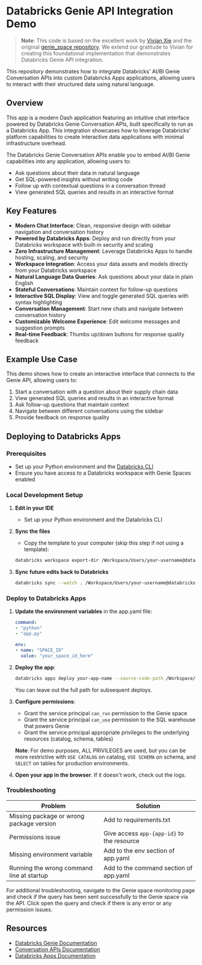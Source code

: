 # Databricks Genie API Integration Demo

> **Note**: This code is based on the excellent work by [Vivian Xie](https://github.com/vivian-xie-db) and the original [genie_space repository](https://github.com/vivian-xie-db/genie_space/tree/main). We extend our gratitude to Vivian for creating this foundational implementation that demonstrates Databricks Genie API integration.

This repository demonstrates how to integrate Databricks' AI/BI Genie Conversation APIs into custom Databricks Apps applications, allowing users to interact with their structured data using natural language.

## Overview

This app is a modern Dash application featuring an intuitive chat interface powered by Databricks Genie Conversation APIs, built specifically to run as a Databricks App. This integration showcases how to leverage Databricks' platform capabilities to create interactive data applications with minimal infrastructure overhead.

The Databricks Genie Conversation APIs enable you to embed AI/BI Genie capabilities into any application, allowing users to:
- Ask questions about their data in natural language
- Get SQL-powered insights without writing code
- Follow up with contextual questions in a conversation thread
- View generated SQL queries and results in an interactive format

## Key Features

- **Modern Chat Interface**: Clean, responsive design with sidebar navigation and conversation history
- **Powered by Databricks Apps**: Deploy and run directly from your Databricks workspace with built-in security and scaling
- **Zero Infrastructure Management**: Leverage Databricks Apps to handle hosting, scaling, and security
- **Workspace Integration**: Access your data assets and models directly from your Databricks workspace
- **Natural Language Data Queries**: Ask questions about your data in plain English
- **Stateful Conversations**: Maintain context for follow-up questions
- **Interactive SQL Display**: View and toggle generated SQL queries with syntax highlighting
- **Conversation Management**: Start new chats and navigate between conversation history
- **Customizable Welcome Experience**: Edit welcome messages and suggestion prompts
- **Real-time Feedback**: Thumbs up/down buttons for response quality feedback

## Example Use Case

This demo shows how to create an interactive interface that connects to the Genie API, allowing users to:
1. Start a conversation with a question about their supply chain data
2. View generated SQL queries and results in an interactive format
3. Ask follow-up questions that maintain context
4. Navigate between different conversations using the sidebar
5. Provide feedback on response quality

## Deploying to Databricks Apps

### Prerequisites
- Set up your Python environment and the [Databricks CLI](https://docs.databricks.com/dev-tools/cli/index.html)
- Ensure you have access to a Databricks workspace with Genie Spaces enabled

### Local Development Setup

1. **Edit in your IDE**
   - Set up your Python environment and the Databricks CLI

2. **Sync the files**
   - Copy the template to your computer (skip this step if not using a template):
   ```bash
   databricks workspace export-dir /Workspace/Users/your-username@databricks.com/your-app-path .
   ```

3. **Sync future edits back to Databricks**
   ```bash
   databricks sync --watch . /Workspace/Users/your-username@databricks.com/your-app-path
   ```

### Deploy to Databricks Apps

1. **Update the environment variables** in the app.yaml file:
   ```yaml
   command:
   - "python"
   - "app.py"

   env:
   - name: "SPACE_ID"
     value: "your_space_id_here"
   ```

2. **Deploy the app**:
   ```bash
   databricks apps deploy your-app-name --source-code-path /Workspace/Users/your-username@databricks.com/your-app-path
   ```
   You can leave out the full path for subsequent deploys.

3. **Configure permissions**:
   - Grant the service principal `can_run` permission to the Genie space
   - Grant the service principal `can_use` permission to the SQL warehouse that powers Genie
   - Grant the service principal appropriate privileges to the underlying resources (catalog, schema, tables)

   **Note**: For demo purposes, ALL PRIVILEGES are used, but you can be more restrictive with `USE CATALOG` on catalog, `USE SCHEMA` on schema, and `SELECT` on tables for production environments.

4. **Open your app in the browser**. If it doesn't work, check out the logs.

### Troubleshooting

| Problem | Solution |
|---------|----------|
| Missing package or wrong package version | Add to requirements.txt |
| Permissions issue | Give access `app-{app-id}` to the resource |
| Missing environment variable | Add to the env section of app.yaml |
| Running the wrong command line at startup | Add to the command section of app.yaml |

For additional troubleshooting, navigate to the Genie space monitoring page and check if the query has been sent successfully to the Genie space via the API. Click open the query and check if there is any error or any permission issues.

## Resources

- [Databricks Genie Documentation](https://docs.databricks.com/aws/en/genie)
- [Conversation APIs Documentation](https://docs.databricks.com/api/workspace/genie)
- [Databricks Apps Documentation](https://docs.databricks.com/aws/en/dev-tools/databricks-apps/)